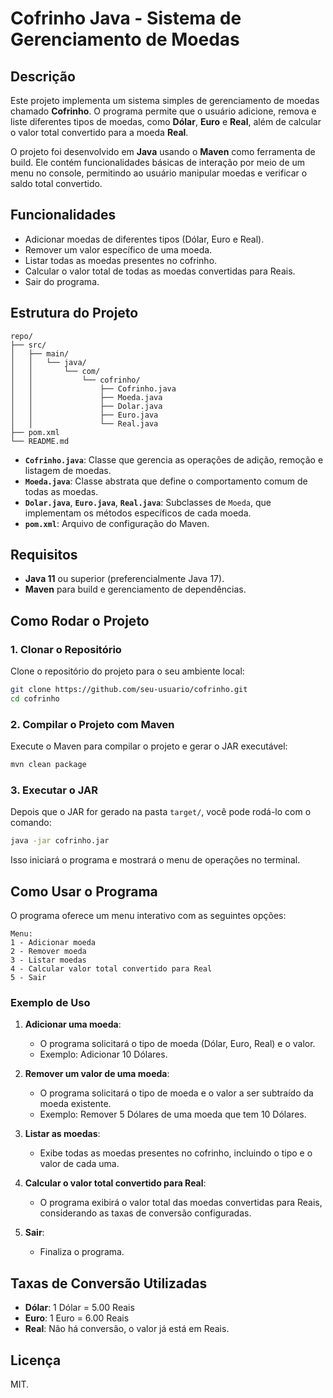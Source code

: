 # Cofrinho Java - Sistema de Gerenciamento de Moedas

## Descrição

Este projeto implementa um sistema simples de gerenciamento de moedas chamado **Cofrinho**. O programa permite que o usuário adicione, remova e liste diferentes tipos de moedas, como **Dólar**, **Euro** e **Real**, além de calcular o valor total convertido para a moeda **Real**.

O projeto foi desenvolvido em **Java** usando o **Maven** como ferramenta de build. Ele contém funcionalidades básicas de interação por meio de um menu no console, permitindo ao usuário manipular moedas e verificar o saldo total convertido.

## Funcionalidades

- Adicionar moedas de diferentes tipos (Dólar, Euro e Real).
- Remover um valor específico de uma moeda.
- Listar todas as moedas presentes no cofrinho.
- Calcular o valor total de todas as moedas convertidas para Reais.
- Sair do programa.

## Estrutura do Projeto

```plaintext
repo/
├── src/
│   ├── main/
│   │   └── java/
│   │       └── com/
│   │           └── cofrinho/
│   │               ├── Cofrinho.java
│   │               ├── Moeda.java
│   │               ├── Dolar.java
│   │               ├── Euro.java
│   │               └── Real.java
├── pom.xml
└── README.md
```

- **`Cofrinho.java`**: Classe que gerencia as operações de adição, remoção e listagem de moedas.
- **`Moeda.java`**: Classe abstrata que define o comportamento comum de todas as moedas.
- **`Dolar.java`**, **`Euro.java`**, **`Real.java`**: Subclasses de `Moeda`, que implementam os métodos específicos de cada moeda.
- **`pom.xml`**: Arquivo de configuração do Maven.

## Requisitos

- **Java 11** ou superior (preferencialmente Java 17).
- **Maven** para build e gerenciamento de dependências.

## Como Rodar o Projeto

### 1. Clonar o Repositório

Clone o repositório do projeto para o seu ambiente local:

```bash
git clone https://github.com/seu-usuario/cofrinho.git
cd cofrinho
```

### 2. Compilar o Projeto com Maven

Execute o Maven para compilar o projeto e gerar o JAR executável:

```bash
mvn clean package
```

### 3. Executar o JAR

Depois que o JAR for gerado na pasta `target/`, você pode rodá-lo com o comando:

```bash
java -jar cofrinho.jar
```

Isso iniciará o programa e mostrará o menu de operações no terminal.

## Como Usar o Programa

O programa oferece um menu interativo com as seguintes opções:

```
Menu:
1 - Adicionar moeda
2 - Remover moeda
3 - Listar moedas
4 - Calcular valor total convertido para Real
5 - Sair
```

### Exemplo de Uso

1. **Adicionar uma moeda**:
   - O programa solicitará o tipo de moeda (Dólar, Euro, Real) e o valor.
   - Exemplo: Adicionar 10 Dólares.

2. **Remover um valor de uma moeda**:
   - O programa solicitará o tipo de moeda e o valor a ser subtraído da moeda existente.
   - Exemplo: Remover 5 Dólares de uma moeda que tem 10 Dólares.

3. **Listar as moedas**:
   - Exibe todas as moedas presentes no cofrinho, incluindo o tipo e o valor de cada uma.

4. **Calcular o valor total convertido para Real**:
   - O programa exibirá o valor total das moedas convertidas para Reais, considerando as taxas de conversão configuradas.

5. **Sair**:
   - Finaliza o programa.

## Taxas de Conversão Utilizadas

- **Dólar**: 1 Dólar = 5.00 Reais
- **Euro**: 1 Euro = 6.00 Reais
- **Real**: Não há conversão, o valor já está em Reais.

## Licença

MIT.
